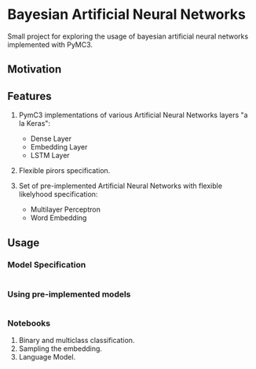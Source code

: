 # Bayesian Artificial Neural Networks
Small project for exploring the usage of bayesian artificial neural networks implemented with PyMC3.

## Motivation

## Features

1. PymC3 implementations of various Artificial Neural Networks layers "a la Keras":

    * Dense Layer
    * Embedding Layer
    * LSTM Layer

2. Flexible pirors specification.
3. Set of pre-implemented Artificial Neural Networks with flexible likelyhood specification:
    
    * Multilayer Perceptron
    * Word Embedding 

## Usage

###  Model Specification
```python
```

### Using pre-implemented models
```python
```
### Notebooks

1. Binary and multiclass classification.
2. Sampling the embedding.
3. Language Model.

